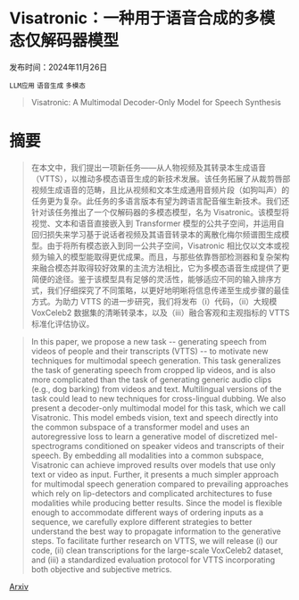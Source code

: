 # Visatronic：一种用于语音合成的多模态仅解码器模型

发布时间：2024年11月26日

`LLM应用` `语音生成` `多模态`

> Visatronic: A Multimodal Decoder-Only Model for Speech Synthesis

# 摘要

> 在本文中，我们提出一项新任务——从人物视频及其转录本生成语音（VTTS），以推动多模态语音生成的新技术发展。该任务拓展了从裁剪唇部视频生成语音的范畴，且比从视频和文本生成通用音频片段（如狗叫声）的任务更为复杂。此任务的多语言版本有望为跨语言配音催生新技术。我们还针对该任务推出了一个仅解码器的多模态模型，名为 Visatronic。该模型将视觉、文本和语音直接嵌入到 Transformer 模型的公共子空间，并运用自回归损失来学习基于说话者视频及其语音转录本的离散化梅尔频谱图生成模型。由于将所有模态嵌入到同一公共子空间，Visatronic 相比仅以文本或视频为输入的模型能取得更优成果。而且，与那些依靠唇部检测器和复杂架构来融合模态并取得较好效果的主流方法相比，它为多模态语音生成提供了更简便的途径。鉴于该模型具有足够的灵活性，能够适应不同的输入排序方式，我们仔细探究了不同策略，以更好地明晰将信息传递至生成步骤的最佳方式。为助力 VTTS 的进一步研究，我们将发布（i）代码，（ii）大规模 VoxCeleb2 数据集的清晰转录本，以及（iii）融合客观和主观指标的 VTTS 标准化评估协议。

> In this paper, we propose a new task -- generating speech from videos of people and their transcripts (VTTS) -- to motivate new techniques for multimodal speech generation. This task generalizes the task of generating speech from cropped lip videos, and is also more complicated than the task of generating generic audio clips (e.g., dog barking) from videos and text. Multilingual versions of the task could lead to new techniques for cross-lingual dubbing. We also present a decoder-only multimodal model for this task, which we call Visatronic. This model embeds vision, text and speech directly into the common subspace of a transformer model and uses an autoregressive loss to learn a generative model of discretized mel-spectrograms conditioned on speaker videos and transcripts of their speech. By embedding all modalities into a common subspace, Visatronic can achieve improved results over models that use only text or video as input. Further, it presents a much simpler approach for multimodal speech generation compared to prevailing approaches which rely on lip-detectors and complicated architectures to fuse modalities while producing better results. Since the model is flexible enough to accommodate different ways of ordering inputs as a sequence, we carefully explore different strategies to better understand the best way to propagate information to the generative steps. To facilitate further research on VTTS, we will release (i) our code, (ii) clean transcriptions for the large-scale VoxCeleb2 dataset, and (iii) a standardized evaluation protocol for VTTS incorporating both objective and subjective metrics.

[Arxiv](https://arxiv.org/abs/2411.17690)